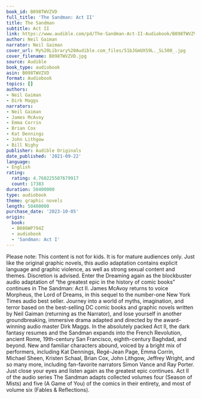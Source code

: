 ```yaml
---
book_id: B098TWVZVD
full_title: 'The Sandman: Act II'
title: The Sandman
subtitle: Act II
link: https://www.audible.com/pd/The-Sandman-Act-II-Audiobook/B098TWVZVD
author: Neil Gaiman
narrator: Neil Gaiman
cover_url: My%20Library%20Audible.com_files/51bJGmUXS9L._SL500_.jpg
cover_filename: B098TWVZVD.jpg
source: Audible
book_type: audiobook
asin: B098TWVZVD
format: Audiobook
topics: []
authors:
- Neil Gaiman
- Dirk Maggs
narrators:
- Neil Gaiman
- James McAvoy
- Emma Corrin
- Brian Cox
- Kat Dennings
- John Lithgow
- Bill Nighy
publisher: Audible Originals
date_published: '2021-09-22'
language:
- English
rating:
  rating: 4.760225507679917
  count: 17383
duration: 50400000
type: audiobook
theme: graphic novels
length: 50400000
purchase_date: '2023-10-05'
origin:
  book:
  - B086WP794Z
  - audiobook
  - 'Sandman: Act I'
---
```

Please note: This content is not for kids. It is for mature audiences only. Just like the original graphic novels, this audio adaptation contains explicit language and graphic violence, as well as strong sexual content and themes. Discretion is advised.
Enter the Dreaming again as the blockbuster audio adaptation of “the greatest epic in the history of comic books” continues in The Sandman: Act II. James McAvoy returns to voice Morpheus, the Lord of Dreams, in this sequel to the number-one New York Times audio best seller. Journey into a world of myths, imagination, and terror based on the best-selling DC comic books and graphic novels written by Neil Gaiman (returning as the Narrator), and lose yourself in another groundbreaking, immersive drama adapted and directed by the award-winning audio master Dirk Maggs.
In the absolutely packed Act II, the dark fantasy resumes and the Sandman expands into the French Revolution, ancient Rome, 19th-century San Francisco, eighth-century Baghdad, and beyond. New and familiar characters abound, voiced by a bright mix of performers, including Kat Dennings, Regé-Jean Page, Emma Corrin, Michael Sheen, Kristen Schaal, Brian Cox, John Lithgow, Jeffrey Wright, and so many more, including fan-favorite narrators Simon Vance and Ray Porter.
Just close your eyes and listen again as the greatest epic continues.
Act II of the audio series The Sandman adapts collected volumes four (Season of Mists) and five (A Game of You) of the comics in their entirety, and most of volume six (Fables & Reflections).

